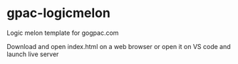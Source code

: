# gpac-logicmelon
Logic melon template for gogpac.com

Download and open index.html on a web browser or open it on VS code and launch live server
